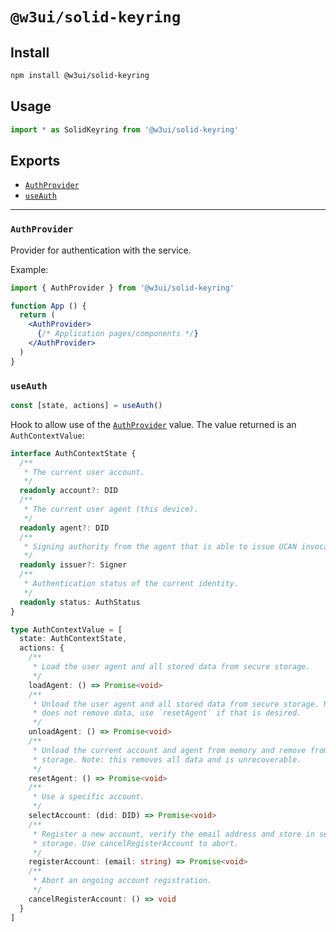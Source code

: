 # `@w3ui/solid-keyring`

## Install

```sh
npm install @w3ui/solid-keyring
```

## Usage

```js
import * as SolidKeyring from '@w3ui/solid-keyring'
```

## Exports

* [`AuthProvider`](#authprovider)
* [`useAuth`](#useauth)

---

### `AuthProvider`

Provider for authentication with the service.

Example:

```jsx
import { AuthProvider } from '@w3ui/solid-keyring'

function App () {
  return (
    <AuthProvider>
      {/* Application pages/components */}
    </AuthProvider>
  )
}
```

### `useAuth`

```ts
const [state, actions] = useAuth()
```

Hook to allow use of the [`AuthProvider`](#authprovider) value. The value returned is an `AuthContextValue`:

```ts
interface AuthContextState {
  /**
   * The current user account.
   */
  readonly account?: DID
  /**
   * The current user agent (this device).
   */
  readonly agent?: DID
  /**
   * Signing authority from the agent that is able to issue UCAN invocations.
   */
  readonly issuer?: Signer
  /**
   * Authentication status of the current identity.
   */
  readonly status: AuthStatus
}

type AuthContextValue = [
  state: AuthContextState,
  actions: {
    /**
     * Load the user agent and all stored data from secure storage.
     */
    loadAgent: () => Promise<void>
    /**
     * Unload the user agent and all stored data from secure storage. Note: this
     * does not remove data, use `resetAgent` if that is desired.
     */
    unloadAgent: () => Promise<void>
    /**
     * Unload the current account and agent from memory and remove from secure
     * storage. Note: this removes all data and is unrecoverable.
     */
    resetAgent: () => Promise<void>
    /**
     * Use a specific account.
     */
    selectAccount: (did: DID) => Promise<void>
    /**
     * Register a new account, verify the email address and store in secure
     * storage. Use cancelRegisterAccount to abort.
     */
    registerAccount: (email: string) => Promise<void>
    /**
     * Abort an ongoing account registration.
     */
    cancelRegisterAccount: () => void
  }
]
```
